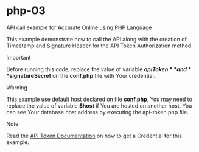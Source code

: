 # php-03

API call example for [Accurate Online](https://accurate.id) using PHP Language

This example demonstrate how to call the API along with the creation of Timestamp and Signature Header for the API Token Authorization method.

> [!IMPORTANT]
> Before running this code, replace the value of variable **$apiToken** and **$signatureSecret** on the **conf.php** file with Your credential.

> [!WARNING]
> This example use default host declared on file **conf.php**, You may need to replace the value of variable **$host** if You are hosted on another host. You can see Your database host address by executing the api-token.php file.

> [!NOTE]
> Read the [API Token Documentation](https://drive.google.com/file/d/1_EKt6DE6U-6vkmv4M_vizmC-27wXjXa0/view?usp=sharing) on how to get a Credential for this example.